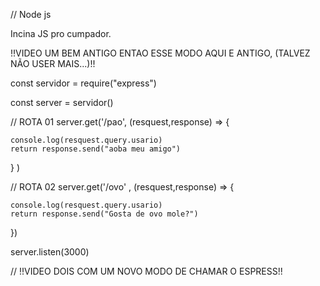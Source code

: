 // Node js

Incina JS pro cumpador.

!!VIDEO UM BEM ANTIGO ENTAO ESSE MODO AQUI E ANTIGO, (TALVEZ NÃO USER MAIS...)!!

const servidor = require("express")

const server = servidor()

// ROTA 01
server.get('/pao', (resquest,response) => {

    console.log(resquest.query.usario)
    return response.send("aoba meu amigo")
} )

// ROTA 02
server.get('/ovo' , (resquest,response) => {

    console.log(resquest.query.usario)
    return response.send("Gosta de ovo mole?")
})


server.listen(3000)

// !!VIDEO DOIS COM UM NOVO MODO DE CHAMAR O ESPRESS!!

